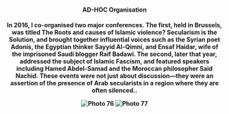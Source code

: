 <center><h4>AD-HOC Organisation<center><h4>

In 2016, I co-organised two major conferences. The first, held in Brussels, was titled </i>The Roots and causes of Islamic violence? Secularism is the Solution</i>, and brought together influential voices such as the Syrian poet Adonis, the Egyptian thinker Sayyid Al-Qimni, and Ensaf Haidar, wife of the imprisoned Saudi blogger Raif Badawi. The second, later that year, addressed the subject of Islamic Fascism, and featured speakers including Hamed Abdel-Samad and the Moroccan philosopher Said Nachid. These events were not just about discussion—they were an assertion of the presence of Arab secularists in a region where they are often silenced..

![Photo 76](76.jpeg)
![Photo 77](77.jpeg)
